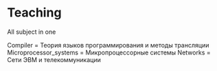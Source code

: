 # Teaching
All subject in one

Compiler = Теория языков программирования и методы трансляции
Microprocessor_systems = Микропроцессорные системы
Networks = Сети ЭВМ и телекоммуникации
